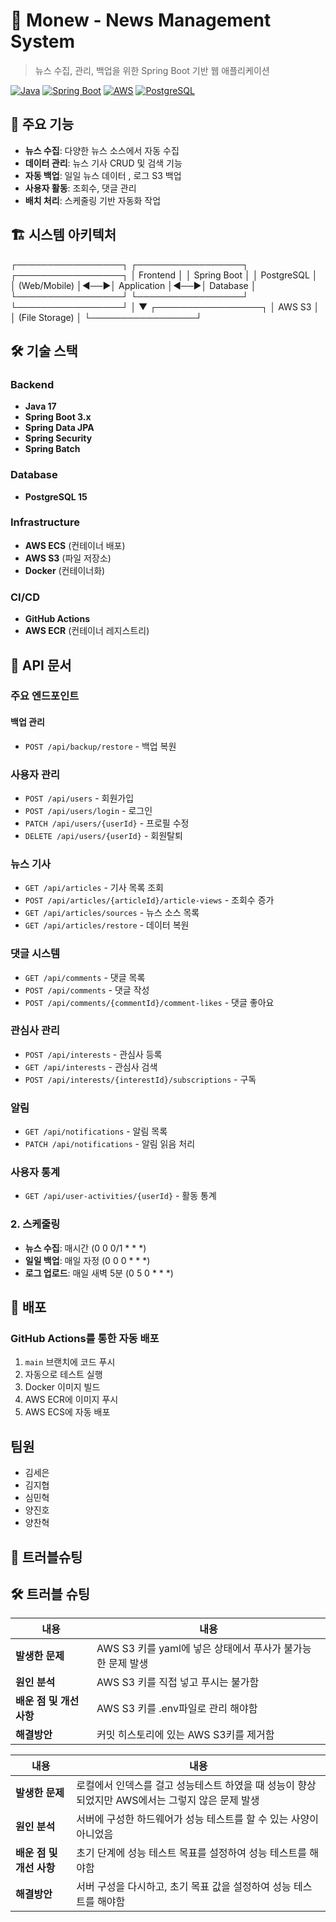 
# 📰 Monew - News Management System

> 뉴스 수집, 관리, 백업을 위한 Spring Boot 기반 웹 애플리케이션

[![Java](https://img.shields.io/badge/Java-17-orange.svg)](https://www.oracle.com/java/)
[![Spring Boot](https://img.shields.io/badge/Spring%20Boot-3.x-brightgreen.svg)](https://spring.io/projects/spring-boot)
[![AWS](https://img.shields.io/badge/AWS-ECS%20%7C%20S3-yellow.svg)](https://aws.amazon.com/)
[![PostgreSQL](https://img.shields.io/badge/PostgreSQL-15-blue.svg)](https://www.postgresql.org/)

## 🚀 주요 기능

- **뉴스 수집**: 다양한 뉴스 소스에서 자동 수집
- **데이터 관리**: 뉴스 기사 CRUD 및 검색 기능
- **자동 백업**: 일일 뉴스 데이터 , 로그 S3 백업
- **사용자 활동**: 조회수, 댓글 관리
- **배치 처리**: 스케줄링 기반 자동화 작업

## 🏗️ 시스템 아키텍처
┌─────────────────┐    ┌─────────────────┐    ┌─────────────────┐
│   Frontend      │    │   Spring Boot   │    │   PostgreSQL    │
│   (Web/Mobile)  │◄──►│   Application   │◄──►│   Database      │
└─────────────────┘    └─────────────────┘    └─────────────────┘
                                │
                                ▼
                       ┌─────────────────┐
                       │     AWS S3      │
                       │  (File Storage) │
                       └─────────────────┘

## 🛠️ 기술 스택

### Backend
- **Java 17**
- **Spring Boot 3.x**
- **Spring Data JPA**
- **Spring Security**
- **Spring Batch**

### Database
- **PostgreSQL 15**

### Infrastructure
- **AWS ECS** (컨테이너 배포)
- **AWS S3** (파일 저장소)
- **Docker** (컨테이너화)

### CI/CD
- **GitHub Actions**
- **AWS ECR** (컨테이너 레지스트리)


## 📡 API 문서

### 주요 엔드포인트

#### 백업 관리
- `POST /api/backup/restore` - 백업 복원
### 사용자 관리
- `POST /api/users` - 회원가입
- `POST /api/users/login` - 로그인
- `PATCH /api/users/{userId}` - 프로필 수정
- `DELETE /api/users/{userId}` - 회원탈퇴

### 뉴스 기사
- `GET /api/articles` - 기사 목록 조회
- `POST /api/articles/{articleId}/article-views` - 조회수 증가
- `GET /api/articles/sources` - 뉴스 소스 목록
- `GET /api/articles/restore` - 데이터 복원

### 댓글 시스템
- `GET /api/comments` - 댓글 목록
- `POST /api/comments` - 댓글 작성
- `POST /api/comments/{commentId}/comment-likes` - 댓글 좋아요

### 관심사 관리
- `POST /api/interests` - 관심사 등록
- `GET /api/interests` - 관심사 검색
- `POST /api/interests/{interestId}/subscriptions` - 구독

### 알림
- `GET /api/notifications` - 알림 목록
- `PATCH /api/notifications` - 알림 읽음 처리

### 사용자 통계
- `GET /api/user-activities/{userId}` - 활동 통계


### 2. 스케줄링
- **뉴스 수집**: 매시간 (0 0 0/1 * * *)
- **일일 백업**: 매일 자정 (0 0 0 * * *)
- **로그 업로드**: 매일 새벽 5분 (0 5 0 * * *)

## 🚀 배포

### GitHub Actions를 통한 자동 배포
1. `main` 브랜치에 코드 푸시
2. 자동으로 테스트 실행
3. Docker 이미지 빌드
4. AWS ECR에 이미지 푸시
5. AWS ECS에 자동 배포


## 팀원
- 김세은
- 김지협
- 심민혁
- 양진호
- 양찬혁

## 🔧 트러블슈팅
## 🛠️ 트러블 슈팅

| 내용 | 내용 |
|------|------|
| **발생한 문제** | AWS S3 키를 yaml에 넣은 상태에서 푸사가 불가능한 문제 발생 |
| **원인 분석** | AWS S3 키를 직접 넣고 푸시는 불가함 |
| **배운 점 및 개선 사항** | AWS S3 키를 .env파일로 관리 해야함 |
| **해결방안** | 커밋 히스토리에 있는 AWS S3키를 제거함 |

| 내용 | 내용 |
|------|------|
| **발생한 문제** | 로컬에서 인덱스를 걸고 성능테스트 하였을 때 성능이 향상되었지만 AWS에서는 그렇지 않은 문제 발생 |
| **원인 분석** |서버에 구성한 하드웨어가 성능 테스트를 할 수 있는 사양이 아니었음 |
| **배운 점 및 개선 사항** | 초기 단계에 성능 테스트 목표를 설정하여 성능 테스트를 해야함 |
| **해결방안** | 서버 구성을 다시하고, 초기 목표 값을 설정하여 성능 테스트를 해야함 |
